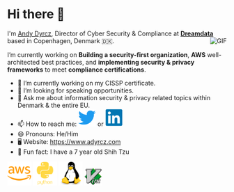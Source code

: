 # Hi there 👋 
I'm <a href="https://www.linkedin.com/in/adyrcz/">Andy Dyrcz</a>, Director of Cyber Security & Compliance at <strong><a href="https://dreamdata.io/">Dreamdata</a></strong> based in Copenhagen, Denmark 🇩🇰.
<img align="right" alt="GIF" src="https://media.giphy.com/media/llKJGxQ1ESmac/giphy.gif" />

I’m currently working on <strong>Building a security-first organization</strong>, <strong>AWS</strong> well-architected best practices, and <strong>implementing security & privacy frameworks</strong> to meet <strong>compliance certifications</strong>.
- 🌱 I’m currently working on my CISSP certificate.
- 👯 I’m looking for speaking opportunities.
- 💬 Ask me about information security & privacy related topics within Denmark & the entire EU.
- 📫 How to reach me: <a href="https://www.twitter.com/adyrcz/"><img src="https://raw.githubusercontent.com/devicons/devicon/master/icons/twitter/twitter-original.svg" alt="nodejs" width="40" height="40" /></a> or <a href="https://www.linkedin.com/in/adyrcz/"><img src="https://raw.githubusercontent.com/devicons/devicon/master/icons/linkedin/linkedin-original.svg" alt="nodejs" width="40" height="40" /></a>
- 😄 Pronouns: He/Him
- 🖥 Website: https://www.adyrcz.com
- 🐶 Fun fact: I have a 7 year old Shih Tzu

<p align="left">
    <img src="https://raw.githubusercontent.com/devicons/devicon/master/icons/amazonwebservices/amazonwebservices-plain-wordmark.svg" alt="nodejs" width="55" height="55" />
    <img src="https://raw.githubusercontent.com/devicons/devicon/master/icons/python/python-plain-wordmark.svg" alt="nodejs" width="55" height="55" />
    <img src="https://raw.githubusercontent.com/devicons/devicon/master/icons/linux/linux-original.svg" alt="nodejs" width="55" height="55" />
    <img src="https://raw.githubusercontent.com/devicons/devicon/master/icons/vim/vim-original.svg" alt="nodejs" width="40" height="40" />
</p>


